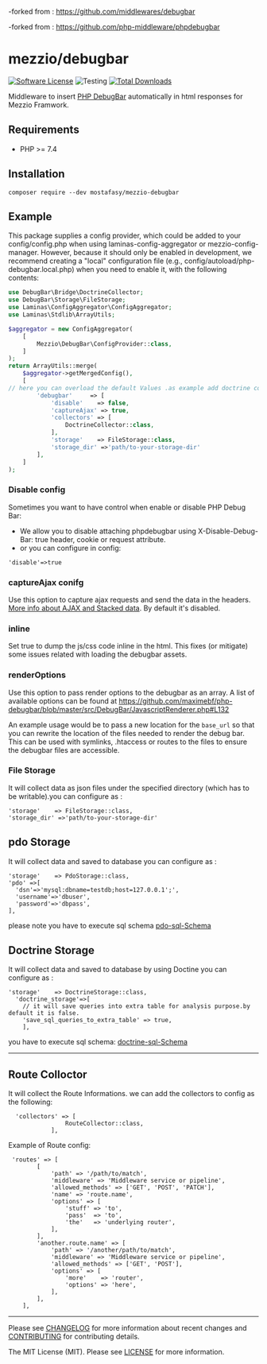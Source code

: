 
-forked from : https://github.com/middlewares/debugbar

-forked from : https://github.com/php-middleware/phpdebugbar

# mezzio/debugbar

[![Software License][ico-license]](LICENSE)
![Testing][ico-ga]
[![Total Downloads][ico-downloads]][link-downloads]

Middleware to insert [PHP DebugBar](http://phpdebugbar.com) automatically in html responses for Mezzio Framwork.

## Requirements

* PHP >= 7.4

## Installation
```
composer require --dev mostafasy/mezzio-debugbar 
```
## Example

This package supplies a config provider, which could be added to your config/config.php when using laminas-config-aggregator or mezzio-config-manager. However, because it should only be enabled in development, we recommend creating a "local" configuration file (e.g., config/autoload/php-debugbar.local.php) when you need to enable it, with the following contents:

```php
use DebugBar\Bridge\DoctrineCollector;
use DebugBar\Storage\FileStorage;
use Laminas\ConfigAggregator\ConfigAggregator;
use Laminas\Stdlib\ArrayUtils;

$aggregator = new ConfigAggregator(
    [
        Mezzio\DebugBar\ConfigProvider::class,
    ]
);
return ArrayUtils::merge(
    $aggregator->getMergedConfig(),
    [
// here you can overload the default Values .as example add doctrine collector or fileStorage
        'debugbar'     => [
            'disable'    => false,
            'captureAjax' => true,
            'collectors' => [
                DoctrineCollector::class,
            ],
            'storage'    => FileStorage::class,
            'storage_dir' =>'path/to-your-storage-dir'
        ],
    ]
);
```
### Disable config
Sometimes you want to have control when enable or disable PHP Debug Bar:
- We allow you to disable attaching phpdebugbar using X-Disable-Debug-Bar: true  header, cookie or request attribute. 
- or you can configure in config:
```
'disable'=>true
```
### captureAjax conifg

Use this option to capture ajax requests and send the data in the headers. [More info about AJAX and Stacked data](http://phpdebugbar.com/docs/ajax-and-stack.html#ajax-and-stacked-data). By default it's disabled.

### inline

Set true to dump the js/css code inline in the html. This fixes (or mitigate) some issues related with loading the debugbar assets.

### renderOptions

Use this option to pass  render options to the debugbar as an array. A list of available options can be found at https://github.com/maximebf/php-debugbar/blob/master/src/DebugBar/JavascriptRenderer.php#L132

An example usage would be to pass a new location for the ``base_url`` so that you can rewrite the location of the files needed to render the debug bar. This can be used with symlinks, .htaccess or routes to the files to ensure the debugbar files are accessible.

### File Storage 

It will collect data as json files under the specified directory (which has to be writable).you can configure as :             
```
'storage'    => FileStorage::class,
'storage_dir' =>'path/to-your-storage-dir'
```
## pdo Storage 
It will collect data and saved to database you can configure as :   
```
'storage'    => PdoStorage::class,
'pdo' =>[
  'dsn'=>'mysql:dbname=testdb;host=127.0.0.1';',
  'username'=>'dbuser',
  'password'=>'dbpass',
],
```
please note you have to execute sql schema [pdo-sql-Schema]


## Doctrine Storage

It will collect data and saved to database by using Doctine you can configure as :   
```
'storage'    => DoctrineStorage::class,
  'doctrine_storage'=>[
    // it will save queries into extra table for analysis purpose.by default it is false.
    'save_sql_queries_to_extra_table' => true,
    ],

```
you have to execute sql schema: [doctrine-sql-Schema]

---

## Route Colloctor

It will collect the Route Informations.
we can add the collectors to config as the following:
```
  'collectors' => [
                RouteCollector::class,
            ],

```
Example of Route config:

```
 'routes' => [
        [
            'path' => '/path/to/match',
            'middleware' => 'Middleware service or pipeline',
            'allowed_methods' => ['GET', 'POST', 'PATCH'],
            'name' => 'route.name',
            'options' => [
                'stuff' => 'to',
                'pass'  => 'to',
                'the'   => 'underlying router',
            ],
        ],
        'another.route.name' => [
            'path' => '/another/path/to/match',
            'middleware' => 'Middleware service or pipeline',
            'allowed_methods' => ['GET', 'POST'],
            'options' => [
                'more'    => 'router',
                'options' => 'here',
            ],
        ],
    ],

```
---

Please see [CHANGELOG](CHANGELOG.md) for more information about recent changes and [CONTRIBUTING](CONTRIBUTING.md) for contributing details.

The MIT License (MIT). Please see [LICENSE](LICENSE) for more information.

[ico-version]: https://img.shields.io/packagist/v/middlewares/debugbar.svg?style=flat-square
[ico-license]: https://img.shields.io/badge/license-MIT-brightgreen.svg?style=flat-square
[ico-ga]: https://github.com/middlewares/debugbar/workflows/testing/badge.svg
[ico-downloads]: https://img.shields.io/packagist/dt/middlewares/debugbar.svg?style=flat-square

[link-packagist]: https://packagist.org/packages/mostafasy/mezzio-debugbar
[link-downloads]: https://packagist.org/packages/mostafasy/mezzio-debugbar
[pdo-sql-Schema]:https://github.com/mostafasy/mezzio-debugbar/blob/master/src/Storage/DatabaseSchemaSql/pdo_storge_sql_schema.sql
[doctrine-sql-Schema]:https://github.com/mostafasy/mezzio-debugbar/blob/master/src/Storage/DatabaseSchemaSql/doctrine_storge_sql_schema.sql
